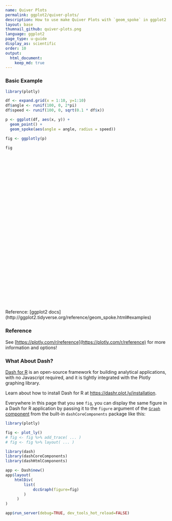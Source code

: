 ```yaml
---
name: Quiver Plots
permalink: ggplot2/quiver-plots/
description: How to use make Quiver Plots with `geom_spoke` in ggplot2 with Plotly.
layout: base
thumnail_github: quiver-plots.png
language: ggplot2
page_type: u-guide
display_as: scientific
order: 10
output:
  html_document:
    keep_md: true
---
```



### Basic Example


```r
library(plotly)

df <- expand.grid(x = 1:10, y=1:10)
df$angle <- runif(100, 0, 2*pi)
df$speed <- runif(100, 0, sqrt(0.1 * df$x))

p <- ggplot(df, aes(x, y)) +
  geom_point() +
  geom_spoke(aes(angle = angle, radius = speed))

fig <- ggplotly(p)

fig
```

<div id="htmlwidget-7b5c123c7a6154b4cdc5" style="width:672px;height:480px;" class="plotly html-widget"></div>
<script type="application/json" data-for="htmlwidget-7b5c123c7a6154b4cdc5">{"x":{"data":[{"x":[1,2,3,4,5,6,7,8,9,10,1,2,3,4,5,6,7,8,9,10,1,2,3,4,5,6,7,8,9,10,1,2,3,4,5,6,7,8,9,10,1,2,3,4,5,6,7,8,9,10,1,2,3,4,5,6,7,8,9,10,1,2,3,4,5,6,7,8,9,10,1,2,3,4,5,6,7,8,9,10,1,2,3,4,5,6,7,8,9,10,1,2,3,4,5,6,7,8,9,10],"y":[1,1,1,1,1,1,1,1,1,1,2,2,2,2,2,2,2,2,2,2,3,3,3,3,3,3,3,3,3,3,4,4,4,4,4,4,4,4,4,4,5,5,5,5,5,5,5,5,5,5,6,6,6,6,6,6,6,6,6,6,7,7,7,7,7,7,7,7,7,7,8,8,8,8,8,8,8,8,8,8,9,9,9,9,9,9,9,9,9,9,10,10,10,10,10,10,10,10,10,10],"text":["x:  1<br />y:  1","x:  2<br />y:  1","x:  3<br />y:  1","x:  4<br />y:  1","x:  5<br />y:  1","x:  6<br />y:  1","x:  7<br />y:  1","x:  8<br />y:  1","x:  9<br />y:  1","x: 10<br />y:  1","x:  1<br />y:  2","x:  2<br />y:  2","x:  3<br />y:  2","x:  4<br />y:  2","x:  5<br />y:  2","x:  6<br />y:  2","x:  7<br />y:  2","x:  8<br />y:  2","x:  9<br />y:  2","x: 10<br />y:  2","x:  1<br />y:  3","x:  2<br />y:  3","x:  3<br />y:  3","x:  4<br />y:  3","x:  5<br />y:  3","x:  6<br />y:  3","x:  7<br />y:  3","x:  8<br />y:  3","x:  9<br />y:  3","x: 10<br />y:  3","x:  1<br />y:  4","x:  2<br />y:  4","x:  3<br />y:  4","x:  4<br />y:  4","x:  5<br />y:  4","x:  6<br />y:  4","x:  7<br />y:  4","x:  8<br />y:  4","x:  9<br />y:  4","x: 10<br />y:  4","x:  1<br />y:  5","x:  2<br />y:  5","x:  3<br />y:  5","x:  4<br />y:  5","x:  5<br />y:  5","x:  6<br />y:  5","x:  7<br />y:  5","x:  8<br />y:  5","x:  9<br />y:  5","x: 10<br />y:  5","x:  1<br />y:  6","x:  2<br />y:  6","x:  3<br />y:  6","x:  4<br />y:  6","x:  5<br />y:  6","x:  6<br />y:  6","x:  7<br />y:  6","x:  8<br />y:  6","x:  9<br />y:  6","x: 10<br />y:  6","x:  1<br />y:  7","x:  2<br />y:  7","x:  3<br />y:  7","x:  4<br />y:  7","x:  5<br />y:  7","x:  6<br />y:  7","x:  7<br />y:  7","x:  8<br />y:  7","x:  9<br />y:  7","x: 10<br />y:  7","x:  1<br />y:  8","x:  2<br />y:  8","x:  3<br />y:  8","x:  4<br />y:  8","x:  5<br />y:  8","x:  6<br />y:  8","x:  7<br />y:  8","x:  8<br />y:  8","x:  9<br />y:  8","x: 10<br />y:  8","x:  1<br />y:  9","x:  2<br />y:  9","x:  3<br />y:  9","x:  4<br />y:  9","x:  5<br />y:  9","x:  6<br />y:  9","x:  7<br />y:  9","x:  8<br />y:  9","x:  9<br />y:  9","x: 10<br />y:  9","x:  1<br />y: 10","x:  2<br />y: 10","x:  3<br />y: 10","x:  4<br />y: 10","x:  5<br />y: 10","x:  6<br />y: 10","x:  7<br />y: 10","x:  8<br />y: 10","x:  9<br />y: 10","x: 10<br />y: 10"],"type":"scatter","mode":"markers","marker":{"autocolorscale":false,"color":"rgba(0,0,0,1)","opacity":1,"size":5.66929133858268,"symbol":"circle","line":{"width":1.88976377952756,"color":"rgba(0,0,0,1)"}},"hoveron":"points","showlegend":false,"xaxis":"x","yaxis":"y","hoverinfo":"text","frame":null},{"x":[1,1.0108877107553,null,2,2.06530270450015,null,3,2.95217001417295,null,4,3.76802079667896,null,5,5.40854745657927,null,6,5.76076769888625,null,7,6.71106189138332,null,8,8.17568819231188,null,9,9.33476756830979,null,10,9.81596378286611,null,1,0.859975257876102,null,2,1.85257039719928,null,3,3.05460498675303,null,4,4.17686581641938,null,5,4.75176716921003,null,6,5.6691024415885,null,7,6.96624453282698,null,8,7.58835250470244,null,9,8.23034357503453,null,10,9.96433553745382,null,1,0.95550923544885,null,2,2.1106899223116,null,3,2.99916165907947,null,4,4.20044488847122,null,5,4.39485330876196,null,6,6.5493198886904,null,7,7.36360605186812,null,8,7.75242334058821,null,9,8.64797983823278,null,10,10.3475601187842,null,1,1.0880188475137,null,2,2.04803922735392,null,3,3.01240644480073,null,4,4.46697781921151,null,5,5.00069340910332,null,6,6.06323804754901,null,7,7.31203010636982,null,8,8.43584348093668,null,9,8.94619922979717,null,10,9.9979691762946,null,1,0.892792499141728,null,2,2.06865378899129,null,3,3.04709621446343,null,4,4.41599750025403,null,5,5.06494844856884,null,6,5.82755324520147,null,7,6.98871350774003,null,8,7.81248381726807,null,9,8.86266481090608,null,10,10.076282535049,null,1,0.937395957188841,null,2,2.16614374465235,null,3,2.93275555117374,null,4,3.7764433730015,null,5,5.05810817720177,null,6,5.91591084974771,null,7,6.8752904932016,null,8,8.35041919369868,null,9,8.1084629216604,null,10,9.87939990478556,null,1,1.04905093384775,null,2,1.90543163252502,null,3,2.96466381370176,null,4,3.38745140882229,null,5,5.26269153264631,null,6,5.66291243385451,null,7,7.40684951181093,null,8,8.0121973164916,null,9,9.00055167816276,null,10,10.7037470268679,null,1,1.24477645338481,null,2,1.95600460997983,null,3,3.38050039467911,null,4,3.8411822872696,null,5,5.03026331322735,null,6,5.92272713731432,null,7,6.72428579474948,null,8,7.19202723547299,null,9,9.44938219135044,null,10,10.0724089704523,null,1,0.998915871433943,null,2,2.32932372458818,null,3,3.16410345732063,null,4,4.01780074310843,null,5,4.62674109781514,null,6,5.3409311390927,null,7,7.16856948778692,null,8,7.27053466200703,null,9,9.11548851744374,null,10,10.8894317283912,null,1,0.970472839458127,null,2,1.81399185640822,null,3,2.86192415814485,null,4,3.84281452981543,null,5,5.10796544954104,null,6,6.37325357724089,null,7,6.95465916197595,null,8,8.33524086699864,null,9,9.20258760812883,null,10,9.81046291936898],"y":[1,1.07576506042764,null,1,0.948588843338906,null,1,0.814359384476326,null,1,0.437864130302022,null,1,1.07663744369618,null,1,0.374537395880181,null,1,0.992822870187212,null,1,0.76954740713479,null,1,0.820290397052667,null,1,1.8550581751587,null,2,1.91181080919918,null,2,1.63526341487622,null,2,2.14465278834318,null,2,2.53125984412236,null,2,2.31626174484429,null,2,2.50027607648104,null,2,1.91239553163479,null,2,2.45512774250968,null,2,2.13696464062742,null,2,2.01346313095306,null,3,3.00737849502549,null,3,3.16023465711857,null,3,2.8944794253046,null,3,2.91344999403167,null,3,2.83462120432322,null,3,2.97548455638768,null,3,3.08072599521254,null,3,2.91871313442329,null,3,3.53513547633041,null,3,2.46541272464164,null,4,3.84723638791908,null,4,3.66022682479271,null,4,3.98920433203933,null,4,3.67939007896223,null,4,4.60828800529637,null,4,3.93750102685629,null,4,4.08748795682492,null,4,4.62066449197241,null,4,4.00241259600781,null,4,3.99965033671286,null,5,4.96017835673765,null,5,4.95617780974986,null,5,4.92417499227674,null,5,4.92942555009938,null,5,5.00859545341417,null,5,4.8442485568886,null,5,4.9517368160382,null,5,5.04193845789331,null,5,5.42950042057802,null,5,5.04867995214266,null,6,6.00472406110787,null,6,6.34248571880521,null,6,5.52438960570079,null,6,6.44582944337235,null,6,6.62516302213616,null,6,6.38397762833616,null,6,6.10901016637123,null,6,5.8012572158362,null,6,5.78652553174296,null,6,6.05322820651342,null,7,6.88004030206851,null,7,6.9527025207655,null,7,6.93189812628506,null,7,6.92734741680834,null,7,6.84012268203781,null,7,6.98004217402683,null,7,7.43140364629366,null,7,6.94153735609806,null,7,6.99680485489326,null,7,7.49845504476971,null,8,8.0541902234697,null,8,7.9368075474291,null,8,8.37941561875889,null,8,8.27860379113679,null,8,7.89868195374563,null,8,8.3242564119735,null,8,8.56907618111211,null,8,7.83861459250018,null,8,7.47172280112256,null,8,8.26568877883879,null,9,8.9889463421395,null,9,9.0034067900741,null,9,8.57884092477961,null,9,8.49967881473782,null,9,9.03281851761948,null,9,9.27084155348829,null,9,8.96722554807957,null,9,9.2422997321157,null,9,8.53955073646742,null,9,8.68434240587889,null,10,10.2791206065044,null,10,9.9652490358745,null,10,9.6125459267555,null,10,10.4596318056897,null,10,9.75946403481215,null,10,9.96737145636704,null,10,10.138697734015,null,10,9.89768550345212,null,10,9.81040846621831,null,10,9.2275674537803],"text":["x:  1<br />y:  1<br />angle: 1.42806986<br />speed: 0.076543364","x:  1<br />y:  1<br />angle: 1.42806986<br />speed: 0.076543364",null,"x:  2<br />y:  1<br />angle: 5.61625210<br />speed: 0.083111673","x:  2<br />y:  1<br />angle: 5.61625210<br />speed: 0.083111673",null,"x:  3<br />y:  1<br />angle: 4.46022499<br />speed: 0.191703275","x:  3<br />y:  1<br />angle: 4.46022499<br />speed: 0.191703275",null,"x:  4<br />y:  1<br />angle: 4.32100419<br />speed: 0.608120947","x:  4<br />y:  1<br />angle: 4.32100419<br />speed: 0.608120947",null,"x:  5<br />y:  1<br />angle: 0.18543023<br />speed: 0.415673336","x:  5<br />y:  1<br />angle: 0.18543023<br />speed: 0.415673336",null,"x:  6<br />y:  1<br />angle: 4.34706920<br />speed: 0.669653316","x:  6<br />y:  1<br />angle: 4.34706920<br />speed: 0.669653316",null,"x:  7<br />y:  1<br />angle: 3.16642723<br />speed: 0.289027234","x:  7<br />y:  1<br />angle: 3.16642723<br />speed: 0.289027234",null,"x:  8<br />y:  1<br />angle: 5.36375464<br />speed: 0.289783951","x:  8<br />y:  1<br />angle: 5.36375464<br />speed: 0.289783951",null,"x:  9<br />y:  1<br />angle: 5.79051813<br />speed: 0.379953768","x:  9<br />y:  1<br />angle: 5.79051813<br />speed: 0.379953768",null,"x: 10<br />y:  1<br />angle: 1.78279460<br />speed: 0.874639247","x: 10<br />y:  1<br />angle: 1.78279460<br />speed: 0.874639247",null,"x:  1<br />y:  2<br />angle: 3.70364443<br />speed: 0.165481908","x:  1<br />y:  2<br />angle: 3.70364443<br />speed: 0.165481908",null,"x:  2<br />y:  2<br />angle: 4.32825992<br />speed: 0.393405979","x:  2<br />y:  2<br />angle: 4.32825992<br />speed: 0.393405979",null,"x:  3<br />y:  2<br />angle: 1.20984440<br />speed: 0.154616085","x:  3<br />y:  2<br />angle: 1.20984440<br />speed: 0.154616085",null,"x:  4<br />y:  2<br />angle: 1.24941987<br />speed: 0.559927262","x:  4<br />y:  2<br />angle: 1.24941987<br />speed: 0.559927262",null,"x:  5<br />y:  2<br />angle: 2.23625991<br />speed: 0.402046054","x:  5<br />y:  2<br />angle: 2.23625991<br />speed: 0.402046054",null,"x:  6<br />y:  2<br />angle: 2.15516471<br />speed: 0.599807758","x:  6<br />y:  2<br />angle: 2.15516471<br />speed: 0.599807758",null,"x:  7<br />y:  2<br />angle: 4.34460433<br />speed: 0.093882770","x:  7<br />y:  2<br />angle: 4.34460433<br />speed: 0.093882770",null,"x:  8<br />y:  2<br />angle: 2.30607327<br />speed: 0.613673303","x:  8<br />y:  2<br />angle: 2.30607327<br />speed: 0.613673303",null,"x:  9<br />y:  2<br />angle: 2.96548070<br />speed: 0.781748249","x:  9<br />y:  2<br />angle: 2.96548070<br />speed: 0.781748249",null,"x: 10<br />y:  2<br />angle: 2.78063700<br />speed: 0.038120989","x: 10<br />y:  2<br />angle: 2.78063700<br />speed: 0.038120989",null,"x:  1<br />y:  3<br />angle: 2.97724520<br />speed: 0.045098451","x:  1<br />y:  3<br />angle: 2.97724520<br />speed: 0.045098451",null,"x:  2<br />y:  3<br />angle: 0.96627234<br />speed: 0.194749594","x:  2<br />y:  3<br />angle: 0.96627234<br />speed: 0.194749594",null,"x:  3<br />y:  3<br />angle: 4.70444434<br />speed: 0.105523905","x:  3<br />y:  3<br />angle: 4.70444434<br />speed: 0.105523905",null,"x:  4<br />y:  3<br />angle: 5.87557794<br />speed: 0.218332446","x:  4<br />y:  3<br />angle: 5.87557794<br />speed: 0.218332446",null,"x:  5<br />y:  3<br />angle: 3.40836572<br />speed: 0.627337759","x:  5<br />y:  3<br />angle: 3.40836572<br />speed: 0.627337759",null,"x:  6<br />y:  3<br />angle: 6.23858618<br />speed: 0.549866663","x:  6<br />y:  3<br />angle: 6.23858618<br />speed: 0.549866663",null,"x:  7<br />y:  3<br />angle: 0.21847146<br />speed: 0.372459457","x:  7<br />y:  3<br />angle: 0.21847146<br />speed: 0.372459457",null,"x:  8<br />y:  3<br />angle: 3.45883355<br />speed: 0.260579655","x:  8<br />y:  3<br />angle: 3.45883355<br />speed: 0.260579655",null,"x:  9<br />y:  3<br />angle: 2.15264582<br />speed: 0.640537409","x:  9<br />y:  3<br />angle: 2.15264582<br />speed: 0.640537409",null,"x: 10<br />y:  3<br />angle: 5.28886728<br />speed: 0.637637508","x: 10<br />y:  3<br />angle: 5.28886728<br />speed: 0.637637508",null,"x:  1<br />y:  4<br />angle: 5.23510720<br />speed: 0.176306661","x:  1<br />y:  4<br />angle: 5.23510720<br />speed: 0.176306661",null,"x:  2<br />y:  4<br />angle: 4.85284418<br />speed: 0.343152412","x:  2<br />y:  4<br />angle: 4.85284418<br />speed: 0.343152412",null,"x:  3<br />y:  4<br />angle: 5.56709965<br />speed: 0.016445860","x:  3<br />y:  4<br />angle: 5.56709965<br />speed: 0.016445860",null,"x:  4<br />y:  4<br />angle: 5.68153417<br />speed: 0.566444177","x:  4<br />y:  4<br />angle: 5.68153417<br />speed: 0.566444177",null,"x:  5<br />y:  4<br />angle: 1.56965639<br />speed: 0.608288401","x:  5<br />y:  4<br />angle: 1.56965639<br />speed: 0.608288401",null,"x:  6<br />y:  4<br />angle: 5.50366501<br />speed: 0.088911036","x:  6<br />y:  4<br />angle: 5.50366501<br />speed: 0.088911036",null,"x:  7<br />y:  4<br />angle: 0.27336388<br />speed: 0.324063157","x:  7<br />y:  4<br />angle: 0.27336388<br />speed: 0.324063157",null,"x:  8<br />y:  4<br />angle: 0.95858149<br />speed: 0.758408829","x:  8<br />y:  4<br />angle: 0.95858149<br />speed: 0.758408829",null,"x:  9<br />y:  4<br />angle: 3.09677953<br />speed: 0.053854837","x:  9<br />y:  4<br />angle: 3.09677953<br />speed: 0.053854837",null,"x: 10<br />y:  4<br />angle: 3.31209893<br />speed: 0.002060706","x: 10<br />y:  4<br />angle: 3.31209893<br />speed: 0.002060706",null,"x:  1<br />y:  5<br />angle: 3.49724259<br />speed: 0.114364380","x:  1<br />y:  5<br />angle: 3.49724259<br />speed: 0.114364380",null,"x:  2<br />y:  5<br />angle: 5.71507413<br />speed: 0.081447695","x:  2<br />y:  5<br />angle: 5.71507413<br />speed: 0.081447695",null,"x:  3<br />y:  5<br />angle: 5.26819128<br />speed: 0.089260771","x:  3<br />y:  5<br />angle: 5.26819128<br />speed: 0.089260771",null,"x:  4<br />y:  5<br />angle: 6.11513423<br />speed: 0.421941552","x:  4<br />y:  5<br />angle: 6.11513423<br />speed: 0.421941552",null,"x:  5<br />y:  5<br />angle: 0.13157808<br />speed: 0.065514752","x:  5<br />y:  5<br />angle: 0.13157808<br />speed: 0.065514752",null,"x:  6<br />y:  5<br />angle: 3.87616503<br />speed: 0.232371245","x:  6<br />y:  5<br />angle: 3.87616503<br />speed: 0.232371245",null,"x:  7<br />y:  5<br />angle: 4.48266423<br />speed: 0.049565309","x:  7<br />y:  5<br />angle: 4.48266423<br />speed: 0.049565309",null,"x:  8<br />y:  5<br />angle: 2.92156118<br />speed: 0.192148778","x:  8<br />y:  5<br />angle: 2.92156118<br />speed: 0.192148778",null,"x:  9<br />y:  5<br />angle: 1.88027761<br />speed: 0.450923015","x:  9<br />y:  5<br />angle: 1.88027761<br />speed: 0.450923015",null,"x: 10<br />y:  5<br />angle: 0.56800201<br />speed: 0.090491784","x: 10<br />y:  5<br />angle: 0.56800201<br />speed: 0.090491784",null,"x:  1<br />y:  6<br />angle: 3.06627603<br />speed: 0.062782027","x:  1<br />y:  6<br />angle: 3.06627603<br />speed: 0.062782027",null,"x:  2<br />y:  6<br />angle: 1.11913034<br />speed: 0.380657604","x:  2<br />y:  6<br />angle: 1.11913034<br />speed: 0.380657604",null,"x:  3<br />y:  6<br />angle: 4.57193436<br />speed: 0.480340570","x:  3<br />y:  6<br />angle: 4.57193436<br />speed: 0.480340570",null,"x:  4<br />y:  6<br />angle: 2.03559511<br />speed: 0.498739870","x:  4<br />y:  6<br />angle: 2.03559511<br />speed: 0.498739870",null,"x:  5<br />y:  6<br />angle: 1.47811379<br />speed: 0.627857758","x:  5<br />y:  6<br />angle: 1.47811379<br />speed: 0.627857758",null,"x:  6<br />y:  6<br />angle: 1.78638775<br />speed: 0.393077351","x:  6<br />y:  6<br />angle: 1.78638775<br />speed: 0.393077351",null,"x:  7<br />y:  6<br />angle: 2.42326540<br />speed: 0.165637186","x:  7<br />y:  6<br />angle: 2.42326540<br />speed: 0.165637186",null,"x:  8<br />y:  6<br />angle: 5.76726504<br />speed: 0.402855192","x:  8<br />y:  6<br />angle: 5.76726504<br />speed: 0.402855192",null,"x:  9<br />y:  6<br />angle: 3.37661319<br />speed: 0.916738627","x:  9<br />y:  6<br />angle: 3.37661319<br />speed: 0.916738627",null,"x: 10<br />y:  6<br />angle: 2.72594591<br />speed: 0.131824220","x: 10<br />y:  6<br />angle: 2.72594591<br />speed: 0.131824220",null,"x:  1<br />y:  7<br />angle: 5.10053996<br />speed: 0.129600630","x:  1<br />y:  7<br />angle: 5.10053996<br />speed: 0.129600630",null,"x:  2<br />y:  7<br />angle: 3.60535273<br />speed: 0.105736596","x:  2<br />y:  7<br />angle: 3.60535273<br />speed: 0.105736596",null,"x:  3<br />y:  7<br />angle: 4.23375765<br />speed: 0.076723603","x:  3<br />y:  7<br />angle: 4.23375765<br />speed: 0.076723603",null,"x:  4<br />y:  7<br />angle: 3.25964818<br />speed: 0.616842098","x:  4<br />y:  7<br />angle: 3.25964818<br />speed: 0.616842098",null,"x:  5<br />y:  7<br />angle: 5.73645723<br />speed: 0.307518452","x:  5<br />y:  7<br />angle: 5.73645723<br />speed: 0.307518452",null,"x:  6<br />y:  7<br />angle: 3.20073027<br />speed: 0.337677867","x:  6<br />y:  7<br />angle: 3.20073027<br />speed: 0.337677867",null,"x:  7<br />y:  7<br />angle: 0.81468182<br />speed: 0.592988728","x:  7<br />y:  7<br />angle: 0.81468182<br />speed: 0.592988728",null,"x:  8<br />y:  7<br />angle: 4.91807286<br />speed: 0.059721481","x:  8<br />y:  7<br />angle: 4.91807286<br />speed: 0.059721481",null,"x:  9<br />y:  7<br />angle: 4.88336462<br />speed: 0.003242422","x:  9<br />y:  7<br />angle: 4.88336462<br />speed: 0.003242422",null,"x: 10<br />y:  7<br />angle: 0.61626625<br />speed: 0.862390462","x: 10<br />y:  7<br />angle: 0.61626625<br />speed: 0.862390462",null,"x:  1<br />y:  8<br />angle: 0.21787249<br />speed: 0.250703196","x:  1<br />y:  8<br />angle: 0.21787249<br />speed: 0.250703196",null,"x:  2<br />y:  8<br />angle: 4.10420933<br />speed: 0.076999223","x:  2<br />y:  8<br />angle: 4.10420933<br />speed: 0.076999223",null,"x:  3<br />y:  8<br />angle: 0.78397067<br />speed: 0.537342314","x:  3<br />y:  8<br />angle: 0.78397067<br />speed: 0.537342314",null,"x:  4<br />y:  8<br />angle: 2.08890157<br />speed: 0.320691656","x:  4<br />y:  8<br />angle: 2.08890157<br />speed: 0.320691656",null,"x:  5<br />y:  8<br />angle: 5.00264918<br />speed: 0.105741263","x:  5<br />y:  8<br />angle: 5.00264918<br />speed: 0.105741263",null,"x:  6<br />y:  8<br />angle: 1.80474075<br />speed: 0.333336641","x:  6<br />y:  8<br />angle: 1.80474075<br />speed: 0.333336641",null,"x:  7<br />y:  8<br />angle: 2.02196266<br />speed: 0.632349605","x:  7<br />y:  8<br />angle: 2.02196266<br />speed: 0.632349605",null,"x:  8<br />y:  8<br />angle: 3.33873930<br />speed: 0.823932787","x:  8<br />y:  8<br />angle: 3.33873930<br />speed: 0.823932787",null,"x:  9<br />y:  8<br />angle: 5.41726379<br />speed: 0.693556885","x:  9<br />y:  8<br />angle: 5.41726379<br />speed: 0.693556885",null,"x: 10<br />y:  8<br />angle: 1.30472507<br />speed: 0.275378986","x: 10<br />y:  8<br />angle: 1.30472507<br />speed: 0.275378986",null,"x:  1<br />y:  9<br />angle: 4.61462295<br />speed: 0.011106696","x:  1<br />y:  9<br />angle: 4.61462295<br />speed: 0.011106696",null,"x:  2<br />y:  9<br />angle: 0.01034444<br />speed: 0.329341345","x:  2<br />y:  9<br />angle: 0.01034444<br />speed: 0.329341345",null,"x:  3<br />y:  9<br />angle: 5.08393880<br />speed: 0.452001008","x:  3<br />y:  9<br />angle: 5.08393880<br />speed: 0.452001008",null,"x:  4<br />y:  9<br />angle: 4.74795261<br />speed: 0.500637748","x:  4<br />y:  9<br />angle: 4.74795261<br />speed: 0.500637748",null,"x:  5<br />y:  9<br />angle: 3.05389391<br />speed: 0.374698897","x:  5<br />y:  9<br />angle: 3.05389391<br />speed: 0.374698897",null,"x:  6<br />y:  9<br />angle: 2.75168604<br />speed: 0.712549585","x:  6<br />y:  9<br />angle: 2.75168604<br />speed: 0.712549585",null,"x:  7<br />y:  9<br />angle: 6.09115414<br />speed: 0.171726052","x:  7<br />y:  9<br />angle: 6.09115414<br />speed: 0.171726052",null,"x:  8<br />y:  9<br />angle: 2.82089782<br />speed: 0.768653914","x:  8<br />y:  9<br />angle: 2.82089782<br />speed: 0.768653914",null,"x:  9<br />y:  9<br />angle: 4.95813647<br />speed: 0.474711620","x:  9<br />y:  9<br />angle: 4.95813647<br />speed: 0.474711620",null,"x: 10<br />y:  9<br />angle: 5.94215364<br />speed: 0.943784147","x: 10<br />y:  9<br />angle: 5.94215364<br />speed: 0.943784147",null,"x:  1<br />y: 10<br />angle: 1.67619073<br />speed: 0.280678047","x:  1<br />y: 10<br />angle: 1.67619073<br />speed: 0.280678047",null,"x:  2<br />y: 10<br />angle: 3.32628841<br />speed: 0.189226475","x:  2<br />y: 10<br />angle: 3.32628841<br />speed: 0.189226475",null,"x:  3<br />y: 10<br />angle: 4.37005331<br />speed: 0.411321768","x:  3<br />y: 10<br />angle: 4.37005331<br />speed: 0.411321768",null,"x:  4<br />y: 10<br />angle: 1.90030973<br />speed: 0.485766064","x:  4<br />y: 10<br />angle: 1.90030973<br />speed: 0.485766064",null,"x:  5<br />y: 10<br />angle: 5.13428920<br />speed: 0.263655246","x:  5<br />y: 10<br />angle: 5.13428920<br />speed: 0.263655246",null,"x:  6<br />y: 10<br />angle: 6.19599040<br />speed: 0.374677001","x:  6<br />y: 10<br />angle: 6.19599040<br />speed: 0.374677001",null,"x:  7<br />y: 10<br />angle: 1.88674932<br />speed: 0.145920708","x:  7<br />y: 10<br />angle: 1.88674932<br />speed: 0.145920708",null,"x:  8<br />y: 10<br />angle: 5.98696750<br />speed: 0.350506341","x:  8<br />y: 10<br />angle: 5.98696750<br />speed: 0.350506341",null,"x:  9<br />y: 10<br />angle: 5.53091313<br />speed: 0.277464752","x:  9<br />y: 10<br />angle: 5.53091313<br />speed: 0.277464752",null,"x: 10<br />y: 10<br />angle: 4.47176621<br />speed: 0.795346681","x: 10<br />y: 10<br />angle: 4.47176621<br />speed: 0.795346681"],"type":"scatter","mode":"lines","line":{"width":1.88976377952756,"color":"rgba(0,0,0,1)","dash":"solid"},"hoveron":"points","showlegend":false,"xaxis":"x","yaxis":"y","hoverinfo":"text","frame":null}],"layout":{"margin":{"t":26.2283105022831,"r":7.30593607305936,"b":40.1826484018265,"l":48.9497716894977},"plot_bgcolor":"rgba(235,235,235,1)","paper_bgcolor":"rgba(255,255,255,1)","font":{"color":"rgba(0,0,0,1)","family":"","size":14.6118721461187},"xaxis":{"domain":[0,1],"automargin":true,"type":"linear","autorange":false,"range":[0.358502434350349,11.3909045519169],"tickmode":"array","ticktext":["3","6","9"],"tickvals":[3,6,9],"categoryorder":"array","categoryarray":["3","6","9"],"nticks":null,"ticks":"outside","tickcolor":"rgba(51,51,51,1)","ticklen":3.65296803652968,"tickwidth":0.66417600664176,"showticklabels":true,"tickfont":{"color":"rgba(77,77,77,1)","family":"","size":11.689497716895},"tickangle":-0,"showline":false,"linecolor":null,"linewidth":0,"showgrid":true,"gridcolor":"rgba(255,255,255,1)","gridwidth":0.66417600664176,"zeroline":false,"anchor":"y","title":{"text":"x","font":{"color":"rgba(0,0,0,1)","family":"","size":14.6118721461187}},"hoverformat":".2f"},"yaxis":{"domain":[0,1],"automargin":true,"type":"linear","autorange":false,"range":[-0.129717324610295,10.9638865261802],"tickmode":"array","ticktext":["0.0","2.5","5.0","7.5","10.0"],"tickvals":[0,2.5,5,7.5,10],"categoryorder":"array","categoryarray":["0.0","2.5","5.0","7.5","10.0"],"nticks":null,"ticks":"outside","tickcolor":"rgba(51,51,51,1)","ticklen":3.65296803652968,"tickwidth":0.66417600664176,"showticklabels":true,"tickfont":{"color":"rgba(77,77,77,1)","family":"","size":11.689497716895},"tickangle":-0,"showline":false,"linecolor":null,"linewidth":0,"showgrid":true,"gridcolor":"rgba(255,255,255,1)","gridwidth":0.66417600664176,"zeroline":false,"anchor":"x","title":{"text":"y","font":{"color":"rgba(0,0,0,1)","family":"","size":14.6118721461187}},"hoverformat":".2f"},"shapes":[{"type":"rect","fillcolor":null,"line":{"color":null,"width":0,"linetype":[]},"yref":"paper","xref":"paper","x0":0,"x1":1,"y0":0,"y1":1}],"showlegend":false,"legend":{"bgcolor":"rgba(255,255,255,1)","bordercolor":"transparent","borderwidth":1.88976377952756,"font":{"color":"rgba(0,0,0,1)","family":"","size":11.689497716895}},"hovermode":"closest","barmode":"relative"},"config":{"doubleClick":"reset","modeBarButtonsToAdd":["hoverclosest","hovercompare"],"showSendToCloud":false},"source":"A","attrs":{"419a14d0c755":{"x":{},"y":{},"type":"scatter"},"419a15ea072e":{"x":{},"y":{},"angle":{},"radius":{}}},"cur_data":"419a14d0c755","visdat":{"419a14d0c755":["function (y) ","x"],"419a15ea072e":["function (y) ","x"]},"highlight":{"on":"plotly_click","persistent":false,"dynamic":false,"selectize":false,"opacityDim":0.2,"selected":{"opacity":1},"debounce":0},"shinyEvents":["plotly_hover","plotly_click","plotly_selected","plotly_relayout","plotly_brushed","plotly_brushing","plotly_clickannotation","plotly_doubleclick","plotly_deselect","plotly_afterplot","plotly_sunburstclick"],"base_url":"https://plot.ly"},"evals":[],"jsHooks":[]}</script>
Reference: [ggplot2 docs](http://ggplot2.tidyverse.org/reference/geom_spoke.html#examples)

### Reference

See [https://plotly.com/r/reference](https://plotly.com/r/reference) for more information and options!

### What About Dash?

[Dash for R](https://dashr.plot.ly/) is an open-source framework for building analytical applications, with no Javascript required, and it is tightly integrated with the Plotly graphing library. 

Learn about how to install Dash for R at https://dashr.plot.ly/installation.

Everywhere in this page that you see `fig`, you can display the same figure in a Dash for R application by passing it to the `figure` argument of the [`Graph` component](https://dashr.plot.ly/dash-core-components/graph) from the built-in `dashCoreComponents` package like this:


```r
library(plotly)

fig <- plot_ly() 
# fig <- fig %>% add_trace( ... )
# fig <- fig %>% layout( ... ) 

library(dash)
library(dashCoreComponents)
library(dashHtmlComponents)

app <- Dash$new()
app$layout(
    htmlDiv(
        list(
            dccGraph(figure=fig) 
        )
     )
)

app$run_server(debug=TRUE, dev_tools_hot_reload=FALSE)
```
